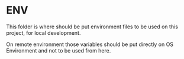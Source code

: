 # ENV

This folder is where should be put environment files to be used on this project, for local development.

On remote environment those variables should be put directly on OS Environment and not to be used from here.
